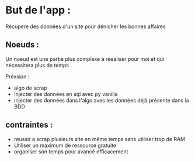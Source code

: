 # But de l'app :

Récupere des données d'un site pour dénicher les bonnes affaires

## Noeuds :

Un noeud est une partie plus complexe à réealiser pour moi et qui nécessitera plus de temps .

Prévsion :

- algo de scrap
- injecter des données en sql avec py vanilla
- injecter des données dans l'algo avec les données déjà présente dans la BDD

## contraintes :

- reussir a scrap plusieurs site en même temps sans utiliser trop de RAM
- Utiliser un maximum de ressource gratuite
- organiser son temps pour avancé efficacement

